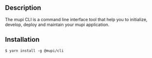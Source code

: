 ## Description

The mupi CLI is a command line interface tool that help you to initialize, develop, deploy and maintain your mupi application.


## Installation

```shell
$ yarn install -g @mupi/cli
```